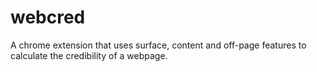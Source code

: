 # webcred
A chrome extension that uses surface, content and off-page features to calculate the credibility of a webpage.
